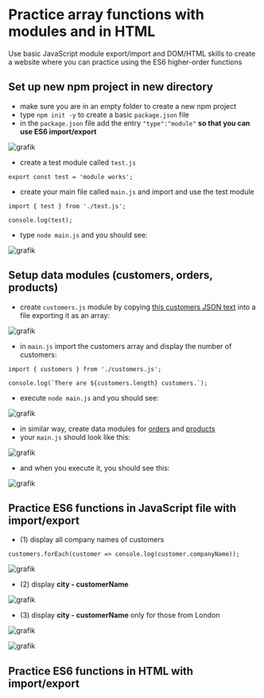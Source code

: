 # Practice array functions with modules and in HTML

Use basic JavaScript module export/import and DOM/HTML skills to create a website where you can practice using the ES6 higher-order functions

## Set up new npm project in new directory

- make sure you are in an empty folder to create a new npm project
- type `npm init -y` to create a basic `package.json` file
- in the `package.json` file add the entry `"type":"module"` **so that you can use ES6 import/export**

![grafik](https://user-images.githubusercontent.com/446574/156308171-389fccff-b314-4b6e-9745-2ccd9a10eb77.png)

- create a test module called `test.js`
```
export const test = 'module works';
```
- create your main file called `main.js` and import and use the test module
```
import { test } from './test.js';

console.log(test);
```
- type `node main.js` and you should see:

![grafik](https://user-images.githubusercontent.com/446574/156309658-48e08584-5f2f-4d50-b300-b36c7952ca06.png)


## Setup data modules (customers, orders, products)

- create `customers.js` module by copying [this customers JSON text](https://raw.githubusercontent.com/graphql-compose/graphql-compose-examples/master/examples/northwind/data/json/customers.json) into a file exporting it as an array:

![grafik](https://user-images.githubusercontent.com/446574/156311218-6ad51e6d-5a85-43c4-83a9-42f2239a9e74.png)

- in `main.js` import the customers array and display the number of customers:
```
import { customers } from './customers.js';

console.log(`There are ${customers.length} customers.`);
```
- execute `node main.js` and you should see:

![grafik](https://user-images.githubusercontent.com/446574/156311349-9dac871a-f114-476c-aef8-7c454644aca6.png)

- in similar way, create data modules for [orders](https://raw.githubusercontent.com/graphql-compose/graphql-compose-examples/master/examples/northwind/data/json/orders.json) and [products](https://raw.githubusercontent.com/graphql-compose/graphql-compose-examples/master/examples/northwind/data/json/products.json)
- your `main.js` should look like this:

![grafik](https://user-images.githubusercontent.com/446574/156313091-fad26490-9f57-4677-9b1f-b013699714f2.png)

- and when you execute it, you should see this:

![grafik](https://user-images.githubusercontent.com/446574/156313126-674d876a-e272-4403-b7ae-9ccb636d0d67.png)


## Practice ES6 functions in JavaScript file with import/export

- (1) display all company names of customers
```
customers.forEach(customer => console.log(customer.companyName));
```

![grafik](https://user-images.githubusercontent.com/446574/156314478-6a7d0848-1541-4aec-954d-403e6ee5ddff.png)

- (2) display **city - customerName** 

![grafik](https://user-images.githubusercontent.com/446574/156314331-0c4d5c1b-e9d5-4423-b586-03fb6de4a2a3.png)

- (3) display **city - customerName** only for those from London

![grafik](https://user-images.githubusercontent.com/446574/156314828-24305e01-03c1-49d2-8318-16be7d485bc7.png)

![grafik](https://user-images.githubusercontent.com/446574/156314859-23f09fa7-6f8f-4ab8-908c-f1837ff266cf.png)


## Practice ES6 functions in HTML with import/export
